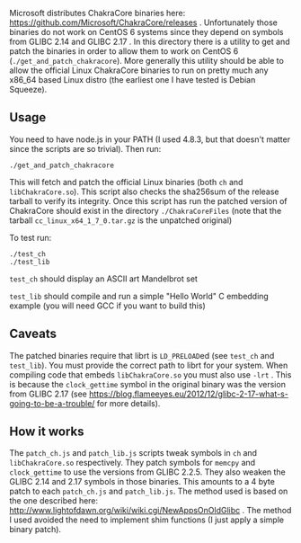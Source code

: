 Microsoft distributes ChakraCore binaries here: https://github.com/Microsoft/ChakraCore/releases . Unfortunately those binaries do not work on CentOS 6 systems since they depend on symbols from GLIBC 2.14 and GLIBC 2.17 . In this directory there is a utility to get and patch the binaries in order to allow them to work on CentOS 6 (``./get_and_patch_chakracore``). More generally this utility should be able to allow the official Linux ChakraCore binaries to run on pretty much any x86_64 based Linux distro (the earliest one I have tested is Debian Squeeze).

## Usage

You need to have node.js in your PATH (I used 4.8.3, but that doesn't matter since the scripts are so trivial). Then run:

```
./get_and_patch_chakracore
```

This will fetch and patch the official Linux binaries (both ``ch`` and ``libChakraCore.so``). This script also checks the sha256sum of the release tarball to verify its integrity. Once this script has run the patched version of ChakraCore should exist in the directory ``./ChakraCoreFiles`` (note that the tarball ``cc_linux_x64_1_7_0.tar.gz`` is the unpatched original)

To test run:
```
./test_ch
./test_lib
```

``test_ch`` should display an ASCII art Mandelbrot set

``test_lib`` should compile and run a simple "Hello World" C embedding example (you will need GCC if you want to build this)

## Caveats

The patched binaries require that librt is ``LD_PRELOAD``ed (see ``test_ch`` and ``test_lib``). You must provide the correct path to librt for your system. When compiling code that embeds ``libChakraCore.so`` you must also use ``-lrt`` . This is because the ``clock_gettime`` symbol in the original binary was the version from GLIBC 2.17 (see https://blog.flameeyes.eu/2012/12/glibc-2-17-what-s-going-to-be-a-trouble/ for more details).

## How it works

The ``patch_ch.js`` and  ``patch_lib.js`` scripts tweak symbols in ``ch`` and ``libChakraCore.so`` respectively. They patch symbols for ``memcpy`` and ``clock_gettime`` to use the versions from GLIBC 2.2.5. They also weaken the GLIBC 2.14 and 2.17 symbols in those binaries. This amounts to a 4 byte patch to each ``patch_ch.js`` and ``patch_lib.js``. The method used is based on the one described here: http://www.lightofdawn.org/wiki/wiki.cgi/NewAppsOnOldGlibc . The method I used avoided the need to implement shim functions (I just apply a simple binary patch).
